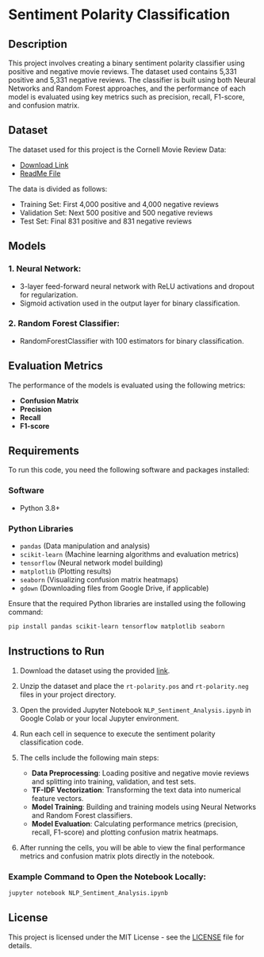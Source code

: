 # Sentiment Polarity Classification

## Description
This project involves creating a binary sentiment polarity classifier using positive and negative movie reviews. The dataset used contains 5,331 positive and 5,331 negative reviews. The classifier is built using both Neural Networks and Random Forest approaches, and the performance of each model is evaluated using key metrics such as precision, recall, F1-score, and confusion matrix.

## Dataset
The dataset used for this project is the Cornell Movie Review Data:
- [Download Link](https://www.cs.cornell.edu/people/pabo/movie-review-data/rt-polaritydata.tar.gz)
- [ReadMe File](https://www.cs.cornell.edu/people/pabo/movie-review-data/rt-polaritydata.README.1.0.txt)

The data is divided as follows:
- Training Set: First 4,000 positive and 4,000 negative reviews
- Validation Set: Next 500 positive and 500 negative reviews
- Test Set: Final 831 positive and 831 negative reviews

## Models
### 1. Neural Network:
- 3-layer feed-forward neural network with ReLU activations and dropout for regularization.
- Sigmoid activation used in the output layer for binary classification.

### 2. Random Forest Classifier:
- RandomForestClassifier with 100 estimators for binary classification.

## Evaluation Metrics
The performance of the models is evaluated using the following metrics:
- **Confusion Matrix**
- **Precision**
- **Recall**
- **F1-score**

## Requirements
To run this code, you need the following software and packages installed:

### Software
- Python 3.8+

### Python Libraries
- `pandas` (Data manipulation and analysis)
- `scikit-learn` (Machine learning algorithms and evaluation metrics)
- `tensorflow` (Neural network model building)
- `matplotlib` (Plotting results)
- `seaborn` (Visualizing confusion matrix heatmaps)
- `gdown` (Downloading files from Google Drive, if applicable)

Ensure that the required Python libraries are installed using the following command:
   ```bash
   pip install pandas scikit-learn tensorflow matplotlib seaborn
   ```

## Instructions to Run

1. Download the dataset using the provided [link](https://www.cs.cornell.edu/people/pabo/movie-review-data/rt-polaritydata.tar.gz).
2. Unzip the dataset and place the `rt-polarity.pos` and `rt-polarity.neg` files in your project directory.

3. Open the provided Jupyter Notebook `NLP_Sentiment_Analysis.ipynb` in Google Colab or your local Jupyter environment.

4. Run each cell in sequence to execute the sentiment polarity classification code.

5. The cells include the following main steps:
   - **Data Preprocessing**: Loading positive and negative movie reviews and splitting into training, validation, and test sets.
   - **TF-IDF Vectorization**: Transforming the text data into numerical feature vectors.
   - **Model Training**: Building and training models using Neural Networks and Random Forest classifiers.
   - **Model Evaluation**: Calculating performance metrics (precision, recall, F1-score) and plotting confusion matrix heatmaps.

6. After running the cells, you will be able to view the final performance metrics and confusion matrix plots directly in the notebook.

### Example Command to Open the Notebook Locally:
```bash
jupyter notebook NLP_Sentiment_Analysis.ipynb
```

## License
This project is licensed under the MIT License - see the [LICENSE](./LICENSE) file for details.
